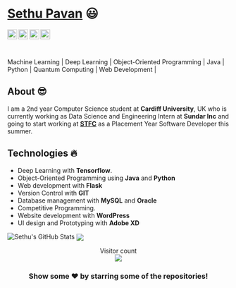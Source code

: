  # <a href="https://www.linkedin.com/in/sethu-pavan-412582149/">Sethu Pavan</a> :smiley:
 
 <a href="https://twitter.com/sethupavan12">
  <img align="left" alt="Sethu's Twitter" width="22px" src="https://cdn.jsdelivr.net/npm/simple-icons@v3/icons/twitter.svg" />
</a>
<a href="https://www.linkedin.com/in/sethu-pavan-412582149">
  <img align="left" alt="Sethu's Linkdein" width="22px" src="https://cdn.jsdelivr.net/npm/simple-icons@v3/icons/linkedin.svg" />
</a>
<a href="https://github.com/sethupavan12">
  <img align="left" alt="Sethu's Github" width="22px" src="https://cdn.jsdelivr.net/npm/simple-icons@v3/icons/github.svg" />
</a>

<a href="https://www.facebook.com/sethupavan.space.guy">
  <img align="left" alt="Sethu's Facebook" width="22px" src="https://cdn.jsdelivr.net/npm/simple-icons@v3/icons/facebook.svg" />
</a>


<br/>

<br/>
<a> </a>
<br/>

 Machine Learning | Deep Learning | Object-Oriented Programming | Java | Python | Quantum Computing | Web Development |

## About :sunglasses:
I am a 2nd year Computer Science student at **Cardiff University**, UK who is currently working as Data Science and Engineering Intern at **Sundar Inc** and going to start working at [**STFC**](https://stfc.ukri.org/index.cfm) as a Placement Year Software Developer this summer.

## Technologies :fire:
- Deep Learning with **Tensorflow**.
- Object-Oriented Programming using **Java** and **Python**
- Web development with **Flask**
- Version Control with **GIT**
- Database management with **MySQL** and **Oracle**
- Competitive Programming.
- Website development with **WordPress**
- UI design and Prototyping with **Adobe XD**


 

<img src="https://github-readme-stats.vercel.app/api?username=sethupavan12&&show_icons=true&theme=radical&line_height=27&v=5" alt="Sethu's GitHub Stats" />


<a href="https://github.com/sethupavan12/COVID19-prediction-with-CNN">
  <!-- Change the `github-readme-stats.anuraghazra1.vercel.app` to `github-readme-stats.vercel.app`  -->
  <img align="center" src="https://github-readme-stats.vercel.app/api/pin/?username=sethupavan12&repo=COVID19-prediction-with-CNN&theme=radical" />
</a>    



<p align="center"> 
  Visitor count<br>
  <img src="https://profile-counter.glitch.me/sethupavan12/count.svg" />
</p>


<div align="center">

### Show some ❤️ by starring some of the repositories!

</div>


